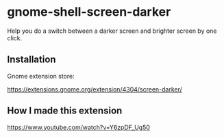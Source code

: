 # gnome-shell-screen-darker
Help you do a switch between a darker screen and brighter screen by one click.

## Installation
Gnome extension store:

https://extensions.gnome.org/extension/4304/screen-darker/

## How I made this extension
https://www.youtube.com/watch?v=Y6zpDF_Ug50
